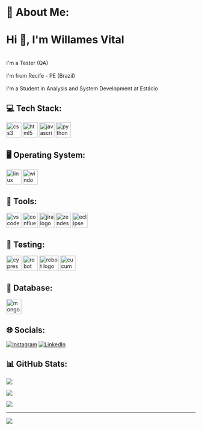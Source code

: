 # 💫 About Me:
# Hi 👋, I'm Willames Vital<be>
<br> I'm a Tester (QA)</br>
<br> I'm from Recife - PE (Brazil)</br>
<br> I'm a Student in Analysis and System Development at Estácio</br>

## 💻 Tech Stack:
<img src="https://www.svgrepo.com/show/452185/css-3.svg" height="40" width="40" alt="css3 logo"  style="max-width: 100%;"> <img src="https://www.svgrepo.com/show/452228/html-5.svg" height="40" width="40" alt="html5 logo"  style="max-width: 100%;"> <img src="https://www.svgrepo.com/show/353925/javascript.svg" height="40" width="40" alt="javascript logo" style="max-width: 100%;">   <img src="https://user-images.githubusercontent.com/25181517/183423507-c056a6f9-1ba8-4312-a350-19bcbc5a8697.png" height="40" width="40" alt="python logo" style="max-width: 100%;">

## 🖥️ Operating System:

<img src="https://www.svgrepo.com/show/452054/linux.svg" height="40" width="40" alt="linux logo" style="max-width: 100%;"> <img src="https://www.svgrepo.com/show/382713/windows-applications.svg" height="40" width="40" alt="windows logo" style="max-width: 100%;"> 

## 🔨 Tools:
<img src="https://user-images.githubusercontent.com/25181517/192108891-d86b6220-e232-423a-bf5f-90903e6887c3.png" height="40" width="40" alt="vscode logo"  style="max-width: 100%;"> <img src="https://www.svgrepo.com/show/373525/confluence.svg" height="40" width="40" alt="confluence logo" style="max-width: 100%;"> <img src="https://www.svgrepo.com/show/452241/jira.svg" height="40" width="40" alt="jira logo" style="max-width: 100%;"> <img src="https://www.svgrepo.com/show/331269/zendesk.svg" height="40" width="40" alt="zendesk logo" style="max-width: 100%;"> <img src="https://user-images.githubusercontent.com/25181517/192108892-6e9b5cdf-4e35-4a70-ad9a-801a93a07c1c.png" height="40" width="40" alt="eclipse logo" style="max-width: 100%;">


## 🧪 Testing:
<img src="https://user-images.githubusercontent.com/68279555/200387386-276c709f-380b-46cc-81fd-f292985927a8.png" height="40" width="40" alt="cypress logo"  style="max-width: 100%;"> <img src="https://user-images.githubusercontent.com/25181517/201476821-3431d126-ae72-4c2a-a3c7-8a847070beeb.png" height="40" width="40" alt="robot logo"  style="max-width: 100%;">
<img src="https://www.svgrepo.com/show/354321/selenium.svg" height="40" width="52" alt="robot logo" data-canonical-src="https://www.svgrepo.com/show/354321/selenium.svg" style="max-width: 100%;"> 
<img src="https://user-images.githubusercontent.com/25181517/184117353-4b437677-c4bb-4f4c-b448-af4920576732.png" height="40" width="40" alt="cucumber logo"  style="max-width: 100%;"> 

## 💾 Database:
<img src="https://user-images.githubusercontent.com/25181517/182884177-d48a8579-2cd0-447a-b9a6-ffc7cb02560e.png" height="40" width="40" alt="mongodb logo"  style="max-width: 100%;">

## 🌐 Socials:
[![Instagram](https://img.shields.io/badge/Instagram-%23E4405F.svg?logo=Instagram&logoColor=white)](https://instagram.com/willames.vital) [![LinkedIn](https://img.shields.io/badge/LinkedIn-%230077B5.svg?logo=linkedin&logoColor=white)](https://linkedin.com/in/willames-vital-46805b247/) 

## 📊 GitHub Stats:
![](https://github-readme-stats.vercel.app/api?username=WillamesVital&theme=tokyonight&hide_border=false&include_all_commits=true&count_private=true)<br/>

![](https://github-readme-streak-stats.herokuapp.com/?user=WillamesVital&theme=tokyonight&hide_border=false)<br/>

![](https://github-readme-stats.vercel.app/api/top-langs/?username=WillamesVital&theme=tokyonight&hide_border=false&include_all_commits=true&count_private=true&layout=compact)


---
[![](https://visitcount.itsvg.in/api?id=WillamesVital&icon=0&color=0)](https://visitcount.itsvg.in)

<!-- Proudly created with GPRM ( https://gprm.itsvg.in ) -->
